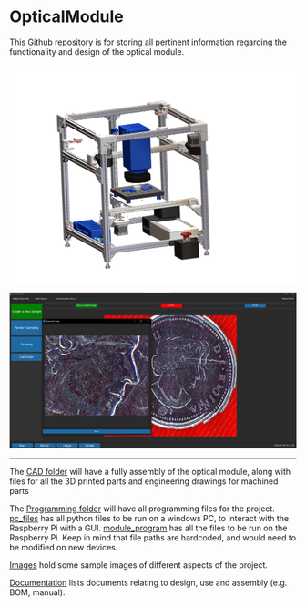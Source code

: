 # OpticalModule

This Github repository is for storing all pertinent information regarding the functionality and design of the optical module.

![CAD Assembly](Images/assembly_front.PNG)

![GUI_Example](Images/gui_coin.jpg)

---

The [CAD folder](CAD/) will have a fully assembly of the optical module, along with files for all the 3D printed parts and engineering drawings for machined parts

The [Programming folder](Programming%20Files/) will have all programming files for the project. [pc_files](Programming%20Files/pc_files) has all python files to be run on a windows PC, to interact with the Raspberry Pi with a GUI. [module_program](Programming%20Files/module_program) has all the files to be run on the Raspberry Pi. Keep in mind that file paths are hardcoded, and would need to be modified on new devices.

[Images](Images/) hold some sample images of different aspects of the project.

[Documentation](Documentation/) lists documents relating to design, use and assembly (e.g. BOM, manual).
